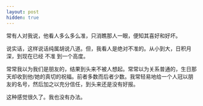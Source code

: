```yaml
---
layout: post
hidden: true
---
```

常有人对我说，他看人多么多么准，只消瞧那人一眼，便知其喜好和好坏。

说实话，这样说话纯属胡说八道。但，我看人是绝对不准的。从小到大，日积月深，到现在已经 不准 到一个高度。

常常我以为我们是朋友的，结果到头来不被人想起。常常以为关系普通的，生日那天却收到他/她的真切的祝福。前者多数而后者少数。我常轻易地给一个人冠以朋友的名号，然后加之以充分信任，到头来还是没有好报。

这种感觉很久了。我也没有办法。